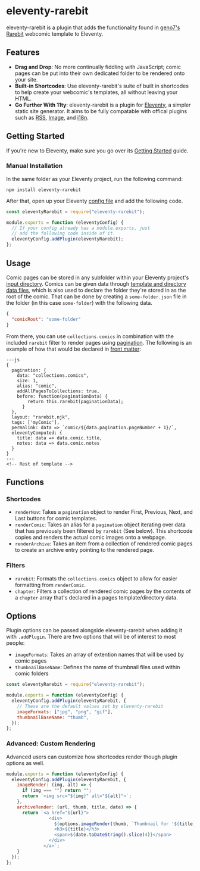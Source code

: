 # eleventy-rarebit

eleventy-rarebit is a plugin that adds the functionality found in [geno7's](https://geno7.neocities.org/) [Rarebit](https://rarebit.neocities.org/) webcomic template to Eleventy.

## Features

- **Drag and Drop**: No more continually fiddling with JavaScript; comic pages can be put into their own dedicated folder to be rendered onto your site.
- **Built-in Shortcodes**: Use eleventy-rarebit's suite of built in shortcodes to help create your webcomic's templates, all without leaving your HTML.
- **Go Further With 11ty**: eleventy-rarebit is a plugin for [Eleventy](https://www.11ty.dev/), a simpler static site generator. It aims to be fully compatable with offical plugins such as [RSS](https://www.11ty.dev/docs/plugins/rss/), [Image](https://www.11ty.dev/docs/plugins/image/), and [i18n](https://www.11ty.dev/docs/plugins/i18n/).

## Getting Started

If you're new to Eleventy, make sure you go over its [Getting Started](https://www.11ty.dev/docs/getting-started/) guide.

### Manual Installation

In the same folder as your Eleventy project, run the following command:

```
npm install eleventy-rarebit
```

After that, open up your Eleventy [config file](https://www.11ty.dev/docs/config/) and add the following code.

```js
const eleventyRarebit = require("eleventy-rarebit");

module.exports = function (eleventyConfig) {
  // If your config already has a module.exports, just
  // add the following code inside of it.
  eleventyConfig.addPlugin(eleventyRarebit);
};
```

## Usage

Comic pages can be stored in any subfolder within your Eleventy project's [input directory](https://www.11ty.dev/docs/config/#input-directory). Comics can be given data through [template and directory data files](https://www.11ty.dev/docs/data-template-dir/), which is also used to declare the folder they're stored in as the root of the comic. That can be done by creating a `some-folder.json` file in the folder (in this case `some-folder`) with the following data.

```json
{
  "comicRoot": "some-folder"
}
```

From there, you can use `collections.comics` in combination with the included `rarebit` filter to render pages using [pagination](https://www.11ty.dev/docs/pagination/). The following is an example of how that would be declared in [front matter](https://www.11ty.dev/docs/data-frontmatter/):

```
---js
{
  pagination: {
    data: "collections.comics",
    size: 1,
    alias: "comic",
    addAllPagesToCollections: true,
    before: function(paginationData) {
        return this.rarebit(paginationData);
      }
  },
  layout: "rarebit.njk",
  tags: ['myComic'],
  permalink: data => `comic/${data.pagination.pageNumber + 1}/`,
  eleventyComputed: {
    title: data => data.comic.title,
    notes: data => data.comic.notes
  }
}
---
<!-- Rest of template -->
```

## Functions

### Shortcodes 

- `renderNav`: Takes a `pagination` object to render First, Previous, Next, and Last buttons for comic templates.
- `renderComic`: Takes an alias for a `pagination` object iterating over data that has previously been filtered by `rarebit` (See below). This shortcode copies and renders the actual comic images onto a webpage.
- `renderArchive`: Takes an item from a collection of rendered comic pages to create an archive entry pointing to the rendered page.

### Filters

- `rarebit`: Formats the `collections.comics` object to allow for easier formatting from `renderComic`.
- `chapter`: Filters a collection of rendered comic pages by the contents of a `chapter` array that's declared in a pages template/directory data.

## Options

Plugin options can be passed alongside eleventy-rarebit when adding it with `.addPlugin`. There are two options that will be of interest to most people:

- `imageFormats`: Takes an array of extention names that will be used by comic pages
- `thumbnailBaseName`: Defines the name of thumbnail files used within comic folders

```js
const eleventyRarebit = require("eleventy-rarebit");

module.exports = function (eleventyConfig) {
  eleventyConfig.addPlugin(eleventyRarebit, {
    // These are the default values set by eleventy-rarebit
    imageFormats: ["jpg", "png", "gif"],
    thumbnailBaseName: "thumb",
  });
};
```

### Advanced: Custom Rendering

Advanced users can customize how shortcodes render though plugin options as well.

```js
module.exports = function (eleventyConfig) {
  eleventyConfig.addPlugin(eleventyRarebit, {
    imageRender: (img, alt) => {
      if (img === "") return "";
      return `<img src="${img}" alt="${alt}">`;
    },
    archiveRender: (url, thumb, title, date) => {
      return `<a href="${url}">
                <div>
                  ${options.imageRender(thumb, `Thumbnail for '${title}'`)}
                  <h3>${title}</h3>
                  <span>${date.toDateString().slice(4)}</span>
                </div>
              </a>`;
    }
  });
};
```
